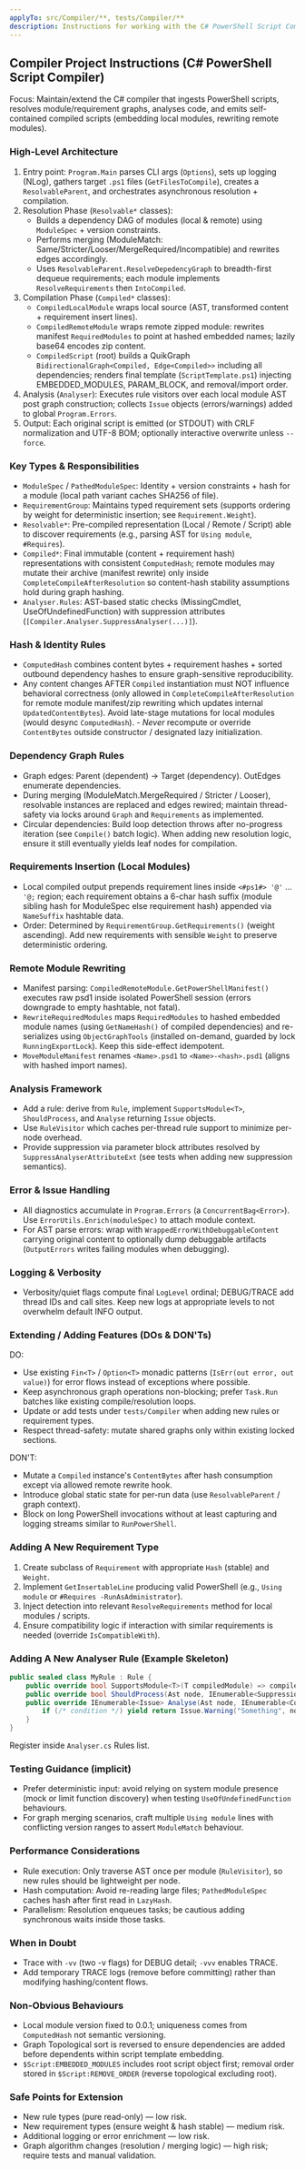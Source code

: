```yaml
---
applyTo: src/Compiler/**, tests/Compiler/**
description: Instructions for working with the C# PowerShell Script Compiler
---
```



## Compiler Project Instructions (C# PowerShell Script Compiler)

Focus: Maintain/extend the C# compiler that ingests PowerShell scripts, resolves module/requirement graphs, analyses code, and emits self-contained compiled scripts (embedding local modules, rewriting remote modules).

### High-Level Architecture
1. Entry point: `Program.Main` parses CLI args (`Options`), sets up logging (NLog), gathers target `.ps1` files (`GetFilesToCompile`), creates a `ResolvableParent`, and orchestrates asynchronous resolution + compilation.
2. Resolution Phase (`Resolvable*` classes):
   - Builds a dependency DAG of modules (local & remote) using `ModuleSpec` + version constraints.
   - Performs merging (ModuleMatch: Same/Stricter/Looser/MergeRequired/Incompatible) and rewrites edges accordingly.
   - Uses `ResolvableParent.ResolveDepedencyGraph` to breadth-first dequeue requirements; each module implements `ResolveRequirements` then `IntoCompiled`.
3. Compilation Phase (`Compiled*` classes):
   - `CompiledLocalModule` wraps local source (AST, transformed content + requirement insert lines).
   - `CompiledRemoteModule` wraps remote zipped module: rewrites manifest `RequiredModules` to point at hashed embedded names; lazily base64 encodes zip content.
   - `CompiledScript` (root) builds a QuikGraph `BidirectionalGraph<Compiled, Edge<Compiled>>` including all dependencies; renders final template (`ScriptTemplate.ps1`) injecting EMBEDDED_MODULES, PARAM_BLOCK, and removal/import order.
4. Analysis (`Analyser`): Executes rule visitors over each local module AST post graph construction; collects `Issue` objects (errors/warnings) added to global `Program.Errors`.
5. Output: Each original script is emitted (or STDOUT) with CRLF normalization and UTF-8 BOM; optionally interactive overwrite unless `--force`.

### Key Types & Responsibilities
- `ModuleSpec` / `PathedModuleSpec`: Identity + version constraints + hash for a module (local path variant caches SHA256 of file).
- `RequirementGroup`: Maintains typed requirement sets (supports ordering by weight for deterministic insertion; see `Requirement.Weight`).
- `Resolvable*`: Pre-compiled representation (Local / Remote / Script) able to discover requirements (e.g., parsing AST for `Using module`, `#Requires`).
- `Compiled*`: Final immutable (content + requirement hash) representations with consistent `ComputedHash`; remote modules may mutate their archive (manifest rewrite) only inside `CompleteCompileAfterResolution` so content-hash stability assumptions hold during graph hashing.
- `Analyser.Rules`: AST-based static checks (MissingCmdlet, UseOfUndefinedFunction) with suppression attributes (`[Compiler.Analyser.SuppressAnalyser(...)]`).

### Hash & Identity Rules
- `ComputedHash` combines content bytes + requirement hashes + sorted outbound dependency hashes to ensure graph-sensitive reproducibility.
- Any content changes AFTER `Compiled` instantiation must NOT influence behavioral correctness (only allowed in `CompleteCompileAfterResolution` for remote module manifest/zip rewriting which updates internal `UpdatedContentBytes`). Avoid late-stage mutations for local modules (would desync `ComputedHash`).
*- Never* recompute or override `ContentBytes` outside constructor / designated lazy initialization.

### Dependency Graph Rules
- Graph edges: Parent (dependent) -> Target (dependency). OutEdges enumerate dependencies.
- During merging (ModuleMatch.MergeRequired / Stricter / Looser), resolvable instances are replaced and edges rewired; maintain thread-safety via locks around `Graph` and `Requirements` as implemented.
- Circular dependencies: Build loop detection throws after no-progress iteration (see `Compile()` batch logic). When adding new resolution logic, ensure it still eventually yields leaf nodes for compilation.

### Requirements Insertion (Local Modules)
- Local compiled output prepends requirement lines inside `<#ps1#> '@'` … `'@;` region; each requirement obtains a 6-char hash suffix (module sibling hash for ModuleSpec else requirement hash) appended via `NameSuffix` hashtable data.
- Order: Determined by `RequirementGroup.GetRequirements()` (weight ascending). Add new requirements with sensible `Weight` to preserve deterministic ordering.

### Remote Module Rewriting
- Manifest parsing: `CompiledRemoteModule.GetPowerShellManifest()` executes raw psd1 inside isolated PowerShell session (errors downgrade to empty hashtable, not fatal).
- `RewriteRequiredModules` maps `RequiredModules` to hashed embedded module names (using `GetNameHash()` of compiled dependencies) and re-serializes using `ObjectGraphTools` (installed on-demand, guarded by lock `RunningExportLock`). Keep this side-effect idempotent.
- `MoveModuleManifest` renames `<Name>.psd1` to `<Name>-<hash>.psd1` (aligns with hashed import names).

### Analysis Framework
- Add a rule: derive from `Rule`, implement `SupportsModule<T>`, `ShouldProcess`, and `Analyse` returning `Issue` objects.
- Use `RuleVisitor` which caches per-thread rule support to minimize per-node overhead.
- Provide suppression via parameter block attributes resolved by `SuppressAnalyserAttributeExt` (see tests when adding new suppression semantics).

### Error & Issue Handling
- All diagnostics accumulate in `Program.Errors` (a `ConcurrentBag<Error>`). Use `ErrorUtils.Enrich(moduleSpec)` to attach module context.
- For AST parse errors: wrap with `WrappedErrorWithDebuggableContent` carrying original content to optionally dump debuggable artifacts (`OutputErrors` writes failing modules when debugging).

### Logging & Verbosity
- Verbosity/quiet flags compute final `LogLevel` ordinal; DEBUG/TRACE add thread IDs and call sites. Keep new logs at appropriate levels to not overwhelm default INFO output.

### Extending / Adding Features (DOs & DON'Ts)
DO:
- Use existing `Fin<T>` / `Option<T>` monadic patterns (`IsErr(out error, out value)`) for error flows instead of exceptions where possible.
- Keep asynchronous graph operations non-blocking; prefer `Task.Run` batches like existing compile/resolution loops.
- Update or add tests under `tests/Compiler` when adding new rules or requirement types.
- Respect thread-safety: mutate shared graphs only within existing locked sections.

DON'T:
- Mutate a `Compiled` instance's `ContentBytes` after hash consumption except via allowed remote rewrite hook.
- Introduce global static state for per-run data (use `ResolvableParent` / graph context).
- Block on long PowerShell invocations without at least capturing and logging streams similar to `RunPowerShell`.

### Adding A New Requirement Type
1. Create subclass of `Requirement` with appropriate `Hash` (stable) and `Weight`.
2. Implement `GetInsertableLine` producing valid PowerShell (e.g., `Using module` or `#Requires -RunAsAdministrator`).
3. Inject detection into relevant `ResolveRequirements` method for local modules / scripts.
4. Ensure compatibility logic if interaction with similar requirements is needed (override `IsCompatibleWith`).

### Adding A New Analyser Rule (Example Skeleton)
```csharp
public sealed class MyRule : Rule {
	public override bool SupportsModule<T>(T compiledModule) => compiledModule is CompiledLocalModule;
	public override bool ShouldProcess(Ast node, IEnumerable<Suppression> suppressions) => /* filter */;
	public override IEnumerable<Issue> Analyse(Ast node, IEnumerable<Compiled> imports) {
		if (/* condition */) yield return Issue.Warning("Something", node.Extent, AstHelper.FindRoot(node));
	}
}
```
Register inside `Analyser.cs` Rules list.

### Testing Guidance (implicit)
- Prefer deterministic input: avoid relying on system module presence (mock or limit function discovery) when testing `UseOfUndefinedFunction` behaviours.
- For graph merging scenarios, craft multiple `Using module` lines with conflicting version ranges to assert `ModuleMatch` behaviour.

### Performance Considerations
- Rule execution: Only traverse AST once per module (`RuleVisitor`), so new rules should be lightweight per node.
- Hash computation: Avoid re-reading large files; `PathedModuleSpec` caches hash after first read in `LazyHash`.
- Parallelism: Resolution enqueues tasks; be cautious adding synchronous waits inside those tasks.

### When in Doubt
- Trace with `-vv` (two -v flags) for DEBUG detail; `-vvv` enables TRACE.
- Add temporary TRACE logs (remove before committing) rather than modifying hashing/content flows.

### Non-Obvious Behaviours
- Local module version fixed to 0.0.1; uniqueness comes from `ComputedHash` not semantic versioning.
- Graph Topological sort is reversed to ensure dependencies are added before dependents within script template embedding.
- `$Script:EMBEDDED_MODULES` includes root script object first; removal order stored in `$Script:REMOVE_ORDER` (reverse topological excluding root).

### Safe Points for Extension
- New rule types (pure read-only) — low risk.
- New requirement types (ensure weight & hash stable) — medium risk.
- Additional logging or error enrichment — low risk.
- Graph algorithm changes (resolution / merging logic) — high risk; require tests and manual validation.

